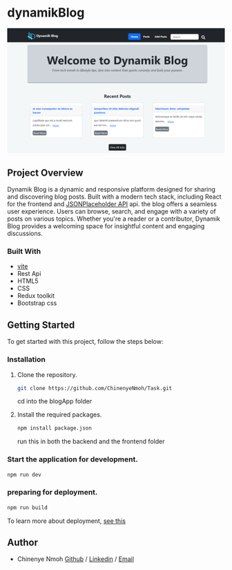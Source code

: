 # dynamikBlog

![Homepage](dynamikblog.png)

## Project Overview

Dynamik Blog is a dynamic and responsive platform designed for sharing and discovering blog posts. Built with a modern tech stack, including React for the frontend and [JSONPlaceholder API](https://jsonplaceholder.typicode.com/posts) api. the blog offers a seamless user experience. Users can browse, search, and engage with a variety of posts on various topics.  Whether you're a reader or a contributor, Dynamik Blog provides a welcoming space for insightful content and engaging discussions.

### Built With
- [vite](https://vitejs.dev/guide/)
- Rest Api
- HTML5
- CSS
- Redux toolkit
- Bootstrap css

## Getting Started

To get started with this project, follow the steps below:


### Installation

1. Clone the repository.
   ```sh
   git clone https://github.com/ChinenyeNmoh/Task.git
   ```
   cd into the blogApp folder

2. Install the required packages.
	```sh
	npm install package.json
	```
    run this in both the backend and the frontend folder


### Start the application for development.
   ```sh
   npm run dev
   ```

### preparing for deployment.
   ```sh
   npm run build
   ```
To learn more about deployment, [see this](https://vitejs.dev/guide/static-deploy.html)


## Author
- Chinenye Nmoh [Github](https://github.com/ChinenyeNmoh/) / [Linkedin](https://www.linkedin.com/in/chinenye-nmoh-88479699/) / [Email](chinenyeumeaku@gmail.com) 

